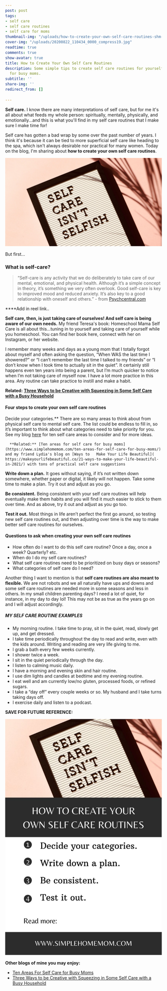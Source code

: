 ```yaml
---
post: post
tags:
- self care
- self care routines
- self care for moms
thumbnail-img: "/uploads/how-to-create-your-own-self-care-routines-shm-2.jpg"
cover-img: "/uploads/20200822_110434_0000_compress19.jpg"
readtime: true
comments: true
show-avatar: true
title: How to Create Your Own Self Care Routines
description: Some simple tips to create self care routines for yourself, especially
  for busy moms.
subtitle: ''
share-img: ''
redirect_from: []

---
```

**Self care.** I know there are many interpretations of self care, but for me it's all about what feeds my whole person: spiritually, mentally, physically, and emotionally...and this is what you'll find in my self care routines that I make sure I make time for!

Self care has gotten a bad wrap by some over the past number of years. I think it's because it can be tied to more superficial self care like heading to the spa, which isn't always desirable nor practical for many women. Today on the blog, I'm sharing about **how to create your own self care routines**.

![A picture of a letter board saying "Self care isn't selfish."](/uploads/how-to-create-your-own-self-care-routines-shm-2.jpg "How to Create Your Own Self Care Routines SHM")

But first…

### What is self-care? 

> “Self-care is any activity that we do deliberately to take care of our mental, emotional, and physical health. Although it’s a simple concept in theory, it’s something we very often overlook. Good self-care is key to improved mood and reduced anxiety. It’s also key to a good relationship with oneself and others.” - from [Psychcentral.com](https://psychcentral.com/blog/what-self-care-is-and-what-it-isnt-2#1)

\****Add in reel link..

**Self care, then, is just taking care of ourselves! And self care is being aware of our own needs.** My friend Teresa's book: Homeschool Mama Self Care is all about this...tuning in to yourself and taking care of yourself while you homeschool. You can find her book here, connect with her on Instagram, or her website.

I remember many weeks and days as a young mom that I totally forgot about myself and often asking the question, “When WAS the last time I showered?” or “I can’t remember the last time I talked to my friends” or “I don’t know when I took time to actually sit in the quiet”. It certainly still happens even ten years into being a parent, but I’m much quicker to notice when I’m not taking care of myself now. I have a lot more practice in this area. Any routine can take practice to instill and make a habit.

**Related:** [**Three Ways to be Creative with Squeezing in Some Self Care with a Busy Household**](https://www.simplehomemom.com/three-ways-to-be-creative-with-squeezing-in-some-self-care-with-a-busy-household/)

#### Four steps to create your own self care routines

Decide your categories.** There are so many areas to think about from physical self care to mental self care. The list could be endless to fill in, so it’s important to think about what categories need to take priority for you. See my blog [here](https://www.simplehomemom.com/ten-areas-for-self-care-for-busy-moms/) for ten self care areas to consider and for more ideas.

      **Related:** [Ten areas for self care for busy moms](https://www.simplehomemom.com/ten-areas-for-self-care-for-busy-moms/) and my friend Lydia's blog on [Ways to   Make Your Life Beautiful]( https://makeyourlifebeautiful.co/21-ways-to-make-your-life-beautiful-in-2021/) with tons of practical self care suggestions

**Write down a plan.** It goes without saying, if it’s not written down somewhere, whether paper or digital, it likely will not happen. Take some time to make a plan. Try it out and adjust as you go.

**Be consistent.** Being consistent with your self care routines will help eventually make them habits and you will find it much easier to stick to them over time. And as above, try it out and adjust as you go too.

**Test it out.** Most things in life aren’t perfect the first go around, so testing new self care routines out, and then adjusting over time is the way to make better self care routines for ourselves.

#### Questions to ask when creating your own self care routines

* How often do I want to do this self care routine? Once a day, once a week? Quarterly? etc.
* When do I do my self care routines?
* What self care routines need to be prioritized on busy days or seasons?
* What categories of self care do I need?

Another thing I want to mention is that **self care routines are also meant to flexible.** We are not robots and we all naturally have ups and downs and some self care routines are needed more in some seasons and less in others. In my small children parenting days? I need a lot of quiet, for instance, in my day to day lol! This may not be as true as the years go on and I will adjust accordingly.

##### MY SELF CARE ROUTINE EXAMPLES

* My morning routine. I take time to pray, sit in the quiet, read, slowly get up, and get dressed.
* I take time periodically throughout the day to read and write, even with the kids around. Writing and reading are very life giving to me.
* I grab a bath every few weeks currently.
* I shower twice a week.
* I sit in the quiet periodically through the day.
* I listen to calming music daily.
* I have a morning and evening skin and hair routine.
* I use dim lights and candles at bedtime and my evening routine.
* I eat well and am currently low/no gluten, processed foods, or refined sugars.
* I take a “day off” every couple weeks or so. My husband and I take turns taking days off.
* I exercise daily and listen to a podcast.

**SAVE FOR FUTURE REFERENCE:**

![A blog recap image.](/uploads/how-to-create-your-own-self-care-routines-shm.jpg "How to Create Your Own Self Care Routines SHM")

**Other blogs of mine you may enjoy:**

* [Ten Areas For Self Care for Busy Moms](https://www.simplehomemom.com/ten-areas-for-self-care-for-busy-moms/)
* [Three Ways to be Creative with Squeezing in Some Self Care with a Busy Household](https://www.simplehomemom.com/three-ways-to-be-creative-with-squeezing-in-some-self-care-with-a-busy-household/)